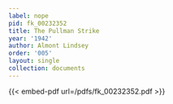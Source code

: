 ```yaml
---
label: nope
pid: fk_00232352
title: The Pullman Strike
year: '1942'
author: Almont Lindsey
order: '005'
layout: single
collection: documents
---
```



{{< embed-pdf url=/pdfs/fk_00232352.pdf >}}